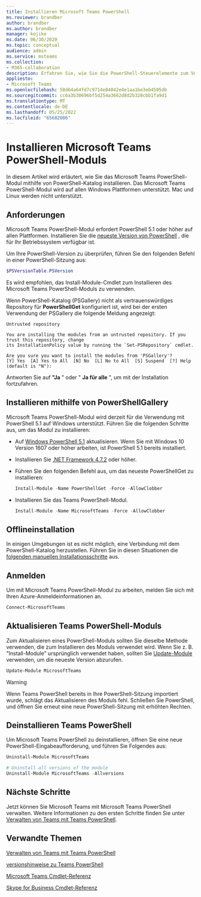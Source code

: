 ```yaml
---
title: Installieren Microsoft Teams PowerShell
ms.reviewer: brandber
author: brandber
ms.author: brandber
manager: kojiko
ms.date: 06/30/2020
ms.topic: conceptual
audience: admin
ms.service: msteams
ms.collection:
- M365-collaboration
description: Erfahren Sie, wie Sie die PowerShell-Steuerelemente zum Verwalten von Microsoft Teams verwenden.
appliesto:
- Microsoft Teams
ms.openlocfilehash: 58d64a64fd7c9714e84042e4e1aa1be3eb4505db
ms.sourcegitcommit: cc6a3b30696bf5d254a3662d8d2b328cbb1fa9d1
ms.translationtype: MT
ms.contentlocale: de-DE
ms.lasthandoff: 05/25/2022
ms.locfileid: "65682006"
---
```

# <a name="install-microsoft-teams-powershell-module"></a>Installieren Microsoft Teams PowerShell-Moduls

In diesem Artikel wird erläutert, wie Sie das Microsoft Teams PowerShell-Modul mithilfe von PowerShell-Katalog installieren. Das Microsoft Teams PowerShell-Modul wird auf allen Windows Plattformen unterstützt. Mac und Linux werden nicht unterstützt.

## <a name="requirements"></a>Anforderungen

Microsoft Teams PowerShell-Modul erfordert PowerShell 5.1 oder höher auf allen Plattformen. Installieren Sie die [neueste Version von PowerShell](/powershell/scripting/install/installing-powershell) , die für Ihr Betriebssystem verfügbar ist.

Um Ihre PowerShell-Version zu überprüfen, führen Sie den folgenden Befehl in einer PowerShell-Sitzung aus:

```powershell
$PSVersionTable.PSVersion
```

Es wird empfohlen, das Install-Module-Cmdlet zum Installieren des Microsoft Teams PowerShell-Moduls zu verwenden.

Wenn PowerShell-Katalog (PSGallery) nicht als vertrauenswürdiges Repository für **PowerShellGet** konfiguriert ist, wird bei der ersten Verwendung der PSGallery die folgende Meldung angezeigt:

```console
Untrusted repository

You are installing the modules from an untrusted repository. If you trust this repository, change
its InstallationPolicy value by running the `Set-PSRepository` cmdlet.

Are you sure you want to install the modules from 'PSGallery'?
[Y] Yes  [A] Yes to All  [N] No  [L] No to All  [S] Suspend  [?] Help (default is "N"):
```

Antworten Sie auf **"Ja** " oder " **Ja für alle** ", um mit der Installation fortzufahren.

## <a name="installing-using-the-powershellgallery"></a>Installieren mithilfe von PowerShellGallery

Microsoft Teams PowerShell-Modul wird derzeit für die Verwendung mit PowerShell 5.1 auf Windows unterstützt. Führen Sie die folgenden Schritte aus, um das Modul zu installieren:

- Auf [Windows PowerShell 5.1](/powershell/scripting/windows-powershell/install/installing-windows-powershell#upgrading-existing-windows-powershell) aktualisieren. Wenn Sie mit Windows 10 Version 1607 oder höher arbeiten, ist PowerShell 5.1 bereits installiert.
- Installieren Sie [.NET Framework 4.7.2](/dotnet/framework/install) oder höher.
- Führen Sie den folgenden Befehl aus, um das neueste PowerShellGet zu installieren:

  ```powershell
  Install-Module -Name PowerShellGet -Force -AllowClobber
  ```

- Installieren Sie das Teams PowerShell-Modul.

  ```powershell
  Install-Module -Name MicrosoftTeams -Force -AllowClobber
  ```

## <a name="offline-installation"></a>Offlineinstallation

In einigen Umgebungen ist es nicht möglich, eine Verbindung mit dem PowerShell-Katalog herzustellen. Führen Sie in diesen Situationen die [folgenden manuellen Installationsschritte](https://aka.ms/psgallery-manualdownload) aus.

## <a name="sign-in"></a>Anmelden

Um mit Microsoft Teams PowerShell-Modul zu arbeiten, melden Sie sich mit Ihren Azure-Anmeldeinformationen an.

```PowerShell
Connect-MicrosoftTeams
```

## <a name="update-teams-powershell-module"></a>Aktualisieren Teams PowerShell-Moduls

Zum Aktualisieren eines PowerShell-Moduls sollten Sie dieselbe Methode verwenden, die zum Installieren des Moduls verwendet wird. Wenn Sie z. B. "Install-Module" ursprünglich verwendet haben, sollten Sie [Update-Module](/powershell/module/powershellget/update-module) verwenden, um die neueste Version abzurufen.

```powershell
Update-Module MicrosoftTeams
```

> [!WARNING]
> Wenn Teams PowerShell bereits in Ihre PowerShell-Sitzung importiert wurde, schlägt das Aktualisieren des Moduls fehl. Schließen Sie PowerShell, und öffnen Sie erneut eine neue PowerShell-Sitzung mit erhöhten Rechten.

## <a name="uninstall-teams-powershell"></a>Deinstallieren Teams PowerShell

Um Microsoft Teams PowerShell zu deinstallieren, öffnen Sie eine neue PowerShell-Eingabeaufforderung, und führen Sie Folgendes aus:

```powershell
Uninstall-Module MicrosoftTeams

# Uninstall all versions of the module
Uninstall-Module MicrosoftTeams -Allversions
```

## <a name="next-steps"></a>Nächste Schritte

Jetzt können Sie Microsoft Teams mit Microsoft Teams PowerShell verwalten. Weitere Informationen zu den ersten Schritte finden Sie unter [Verwalten von Teams mit Teams PowerShell](teams-powershell-managing-teams.md).

## <a name="related-topics"></a>Verwandte Themen

[Verwalten von Teams mit Teams PowerShell](teams-powershell-managing-teams.md)

[versionshinweise zu Teams PowerShell](teams-powershell-release-notes.md)

[Microsoft Teams Cmdlet-Referenz](/powershell/teams/)

[Skype for Business Cmdlet-Referenz](/powershell/skype/intro)
